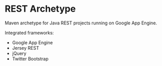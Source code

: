 REST Archetype
==============

Maven archetype for Java REST projects running on Google App Engine.

Integrated frameworks:

* Google App Engine
* Jersey REST
* jQuery
* Twitter Bootstrap
